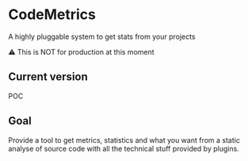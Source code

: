 # CodeMetrics
A highly pluggable system to get stats from your projects

:warning: This is NOT for production at this moment

## Current version
POC

## Goal
Provide a tool to get metrics, statistics and what you want from a static analyse of source code with all the technical stuff provided by plugins.
